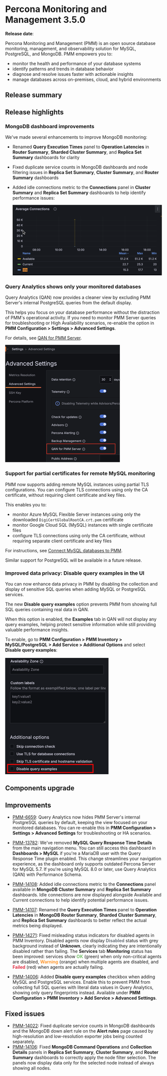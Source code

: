 # Percona Monitoring and Management 3.5.0

**Release date**:

Percona Monitoring and Management (PMM) is an open source database monitoring, management, and observability solution for MySQL, PostgreSQL, and MongoDB. PMM empowers you to: 

- monitor the health and performance of your database systems
- identify patterns and trends in database behavior
- diagnose and resolve issues faster with actionable insights
- manage databases across on-premises, cloud, and hybrid environments

## Release summary

## Release highlights

### MongoDB dashboard improvements

We've made several enhancements to improve MongoDB monitoring:

- Renamed **Query Execution Times** panel to **Operation Latencies** in **Router Summary**, **Sharded Cluster Summary**, and **Replica Set Summary** dashboards for clarity
- Fixed duplicate service counts in MongoDB dashboards and node filtering issues in **Replica Set Summary**, **Cluster Summary**, and **Router Summary** dashboards
- Added idle connections metric to the **Connections** panel in **Cluster Summary** and **Replica Set Summary** dashboards to help identify performance issues:

    ![Connections panel](../images/Idle_connections_panel.png)

### Query Analytics shows only your monitored databases

Query Analytics (QAN) now provides a cleaner view by excluding PMM Server's internal PostgreSQL queries from the default display.

This helps you focus on your database performance without the distraction of PMM's operational activity. If you need to monitor PMM Server queries for troubleshooting or High Availability scenarios, re-enable the option in **PMM Configuration > Settings > Advanced Settings**.

For details, see [QAN for PMM Server](../use/qan/index.md#qan-for-pmm-servers-internal-postgresql).

![QAN for PMM Server](../images/QAN-options.png)

### Support for partial certificates for remote MySQL monitoring
PMM now supports adding remote MySQL instances using partial TLS configurations. You can configure TLS connections using only the CA certificate, without requiring client certificate and key files. 

This enables you to:

- monitor Azure MySQL Flexible Server instances using only the downloaded `DigiCertGlobalRootCA.crt.pem` certificate
- monitor Google Cloud SQL (MySQL) instances with single certificate files
- configure TLS connections using only the CA certificate, without requiring separate client certificate and key files

For instructions, see [Connect MySQL databases to PMM](../install-pmm/install-pmm-client/connect-database/mysql/mysql.md).

Similar support for PostgreSQL will be available in a future release.

### Improved data privacy: Disable query examples in the UI 

You can now enhance data privacy in PMM by disabling the collection and display of sensitive SQL queries when adding MySQL or PostgreSQL services.

The new **Disable query examples** option prevents PMM from showing full SQL queries containing real data in QAN.

When this option is enabled, the **Examples** tab in QAN will not display any query examples, helping protect sensitive information while still providing valuable performance insights.

To enable, go to **PMM Configuration > PMM Inventory > MySQL/PostgreSQL > Add Service > Additional Options** and select **Disable query examples**: 

![Disable Query Examples option](../images/Disable_query_examples.png)

## Components upgrade


## Improvements

- [PMM-6659](https://perconadev.atlassian.net/browse/PMM-6659): Query Analytics now hides PMM Server's internal PostgreSQL queries by default, keeping the view focused on your monitored databases. You can re-enable this in **PMM Configuration > Settings > Advanced Settings** for troubleshooting or HA scenarios.

- [PMM-13782](https://perconadev.atlassian.net/browse/PMM-13782): We've removed **MySQL Query Response Time Details** from the main navigation menu. You can still access this dashboard in **Dashboards > MySQL** if you're a MariaDB user with the Query Response Time plugin enabled.
This change streamlines your navigation experience, as the dashboard only supports outdated Percona Server for MySQL 5.7. If you're using MySQL 8.0 or later, use Query Analytics (QAN) with Performance Schema.

- [PMM-14108](https://perconadev.atlassian.net/browse/PMM-14108): Added idle connections metric to the **Connections** panel available in **MongoDB Cluster Summary** and **Replica Set Summary** dashboards. Idle connections are now displayed alongside Available and Current connections to help identify potential performance issues.

- [PMM-14107](https://perconadev.atlassian.net/browse/PMM-14107): Renamed the **Query Execution Times** panel to **Operation Latencies** in **MongoDB Router Summary**, **Sharded Cluster Summary**, and **Replica Set Summary** dashboards to better reflect the actual metrics being displayed.

- [PMM-14271](https://perconadev.atlassian.net/browse/PMM-14271): Fixed misleading status indicators for disabled agents in PMM Inventory. Disabled agents now display <b style="color:#6C757D;">Disabled</b> status with grey background instead of **Unknown**, clearly indicating they are intentionally disabled rather than failing. The **Services** tab **Monitoring** status has been improved: services show <b style="color:#73BF69;">OK</b> (green) when only non-critical agents are disabled, <b style="color:#FF9830;">Warning</b> (orange) when multiple agents are disabled, and <b style="color:#e02f44;">Failed</b> (red) when agents are actually failing.

- [PMM-14006](https://perconadev.atlassian.net/browse/PMM-14006): Added **Disable query examples** checkbox when adding MySQL and PostgreSQL services. Enable this to prevent PMM from collecting full SQL queries with literal data values in Query Analytics, showing only query fingerprints instead. Available under **PMM Configuration > PMM Inventory > Add Service > Advanced Settings**.

## Fixed issues
- [PMM-14022](https://perconadev.atlassian.net/browse/PMM-14022): Fixed duplicate service counts in MongoDB dashboards and the MongoDB down alert rule on the **Alert rules** page caused by high-resolution and low-resolution exporter jobs being counted separately.
- [PMM-14106](https://perconadev.atlassian.net/browse/PMM-14106): Fixed **MongoDB Command Operations** and **Collection Details** panels in **Replica Set Summary**, **Cluster Summary**, and **Router Summary** dashboards to correctly apply the node filter selection. The panels now display data only for the selected node instead of always showing all nodes.

